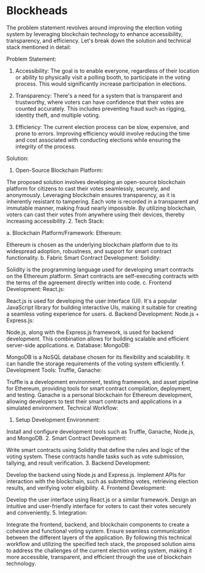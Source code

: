 # Blockheads

The problem statement revolves around improving the election voting system by leveraging blockchain technology to enhance accessibility, transparency, and efficiency. Let's break down the solution and technical stack mentioned in detail:

Problem Statement:
1. Accessibility: The goal is to enable everyone, regardless of their location or ability to physically visit a polling booth, to participate in the voting process. This would significantly increase participation in elections.

2. Transparency: There's a need for a system that is transparent and trustworthy, where voters can have confidence that their votes are counted accurately. This includes preventing fraud such as rigging, identity theft, and multiple voting.

3. Efficiency: The current election process can be slow, expensive, and prone to errors. Improving efficiency would involve reducing the time and cost associated with conducting elections while ensuring the integrity of the process.

Solution:
1. Open-Source Blockchain Platform:

The proposed solution involves developing an open-source blockchain platform for citizens to cast their votes seamlessly, securely, and anonymously.
Leveraging blockchain ensures transparency, as it is inherently resistant to tampering. Each vote is recorded in a transparent and immutable manner, making fraud nearly impossible.
By utilizing blockchain, voters can cast their votes from anywhere using their devices, thereby increasing accessibility.
2. Tech Stack:

a. Blockchain Platform/Framework: Ethereum:

Ethereum is chosen as the underlying blockchain platform due to its widespread adoption, robustness, and support for smart contract functionality.
b. Fabric Smart Contract Development: Solidity:

Solidity is the programming language used for developing smart contracts on the Ethereum platform. Smart contracts are self-executing contracts with the terms of the agreement directly written into code.
c. Frontend Development: React.js:

React.js is used for developing the user interface (UI). It's a popular JavaScript library for building interactive UIs, making it suitable for creating a seamless voting experience for users.
d. Backend Development: Node.js + Express.js:

Node.js, along with the Express.js framework, is used for backend development. This combination allows for building scalable and efficient server-side applications.
e. Database: MongoDB:

MongoDB is a NoSQL database chosen for its flexibility and scalability. It can handle the storage requirements of the voting system efficiently.
f. Development Tools: Truffle, Ganache:

Truffle is a development environment, testing framework, and asset pipeline for Ethereum, providing tools for smart contract compilation, deployment, and testing.
Ganache is a personal blockchain for Ethereum development, allowing developers to test their smart contracts and applications in a simulated environment.
Technical Workflow:
1. Setup Development Environment:

Install and configure development tools such as Truffle, Ganache, Node.js, and MongoDB.
2. Smart Contract Development:

Write smart contracts using Solidity that define the rules and logic of the voting system. These contracts handle tasks such as vote submission, tallying, and result verification.
3. Backend Development:

Develop the backend using Node.js and Express.js. Implement APIs for interaction with the blockchain, such as submitting votes, retrieving election results, and verifying voter eligibility.
4. Frontend Development:

Develop the user interface using React.js or a similar framework. Design an intuitive and user-friendly interface for voters to cast their votes securely and conveniently.
5. Integration:

Integrate the frontend, backend, and blockchain components to create a cohesive and functional voting system. Ensure seamless communication between the different layers of the application.
By following this technical workflow and utilizing the specified tech stack, the proposed solution aims to address the challenges of the current election voting system, making it more accessible, transparent, and efficient through the use of blockchain technology.
